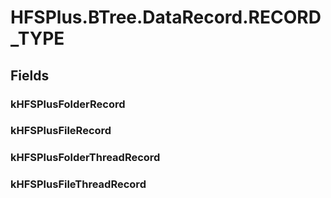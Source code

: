 ﻿


# HFSPlus.BTree.DataRecord.RECORD_TYPE

## Fields

### kHFSPlusFolderRecord

### kHFSPlusFileRecord

### kHFSPlusFolderThreadRecord

### kHFSPlusFileThreadRecord
